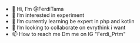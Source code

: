 - 👋 Hi, I’m @FerdiTama
- 👀 I’m interested in experiment
- 🌱 I’m currently learning be expert in php and kotlin
- 💞️ I’m looking to collaborate on evrythink i want
- 📫 How to reach me Dm me on IG "Ferdi_Prtm"

<!---
FerdiTama/FerdiTama is a ✨ special ✨ repository because its `README.md` (this file) appears on your GitHub profile.
You can click the Preview link to take a look at your changes.
--->
